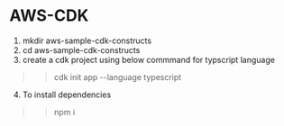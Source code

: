 # AWS-CDK
1. mkdir aws-sample-cdk-constructs
2. cd aws-sample-cdk-constructs
3. create a cdk project using below commmand for typscript language
>>cdk init app --language typescript

4. To install dependencies 
>>npm i
